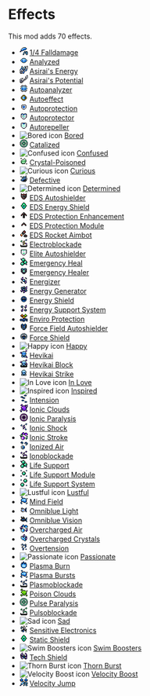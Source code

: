 # Effects

This mod adds 70 effects.

- <img src="https://raw.githubusercontent.com/Ceterai/Enternia/main/stats/effects/ct_velocity_jump/ct_longfall.png" alt="1/4 Falldamage icon" loading="lazy" height=16px width="auto" /> [1/4 Falldamage](https://ceterai.github.io/MyEnternia/Wiki/1By4Falldamage)
- <img src="https://raw.githubusercontent.com/Ceterai/Enternia/main/stats/effects/ct_analyzed.png" alt="Analyzed icon" loading="lazy" height=16px width="auto" /> [Analyzed](https://ceterai.github.io/MyEnternia/Wiki/Analyzed)
- <img src="https://raw.githubusercontent.com/Ceterai/Enternia/main/stats/effects/asirai/ct_asirai_potential/asirai_energy.png" alt="Asirai's Energy icon" loading="lazy" height=16px width="auto" /> [Asirai's Energy](https://ceterai.github.io/MyEnternia/Wiki/Asirai'sEnergy)
- <img src="https://raw.githubusercontent.com/Ceterai/Enternia/main/stats/effects/asirai/ct_asirai_potential/asirai_potential.png" alt="Asirai's Potential icon" loading="lazy" height=16px width="auto" /> [Asirai's Potential](https://ceterai.github.io/MyEnternia/Wiki/Asirai'sPotential)
- <img src="https://raw.githubusercontent.com/Ceterai/Enternia/main/stats/effects/ct_autoanalyzer.png" alt="Autoanalyzer icon" loading="lazy" height=16px width="auto" /> [Autoanalyzer](https://ceterai.github.io/MyEnternia/Wiki/Autoanalyzer)
- <img src="https://raw.githubusercontent.com/Ceterai/Enternia/main/stats/effects/ct_autoeffect/ct_autoeffect.png" alt="Autoeffect icon" loading="lazy" height=16px width="auto" /> [Autoeffect](https://ceterai.github.io/MyEnternia/Wiki/Autoeffect)
- <img src="https://raw.githubusercontent.com/Ceterai/Enternia/main/stats/effects/ct_autoprotection.png" alt="Autoprotection icon" loading="lazy" height=16px width="auto" /> [Autoprotection](https://ceterai.github.io/MyEnternia/Wiki/Autoprotection)
- <img src="https://raw.githubusercontent.com/Ceterai/Enternia/main/stats/effects/ct_autoeffect/ct_autoprotector.png" alt="Autoprotector icon" loading="lazy" height=16px width="auto" /> [Autoprotector](https://ceterai.github.io/MyEnternia/Wiki/Autoprotector)
- <img src="https://raw.githubusercontent.com/Ceterai/Enternia/main/stats/effects/ct_hit_burst/ct_autorepeller.png" alt="Autorepeller icon" loading="lazy" height=16px width="auto" /> [Autorepeller](https://ceterai.github.io/MyEnternia/Wiki/Autorepeller)
- <img src="https://raw.githubusercontent.com/Ceterai/Enternia/main/animations/emotes/sleepy.png:1" alt="Bored icon" loading="lazy" height=16px width="auto" /> [Bored](https://ceterai.github.io/MyEnternia/Wiki/Bored)
- <img src="https://raw.githubusercontent.com/Ceterai/Enternia/main/stats/effects/ct_pulse_paralysis.png" alt="Catalized icon" loading="lazy" height=16px width="auto" /> [Catalized](https://ceterai.github.io/MyEnternia/Wiki/Catalized)
- <img src="https://raw.githubusercontent.com/Ceterai/Enternia/main/animations/emotes/alta/lost.png:1" alt="Confused icon" loading="lazy" height=16px width="auto" /> [Confused](https://ceterai.github.io/MyEnternia/Wiki/Confused)
- <img src="https://raw.githubusercontent.com/Ceterai/Enternia/main/stats/effects/ct_crystal_poison.png" alt="Crystal-Poisoned icon" loading="lazy" height=16px width="auto" /> [Crystal-Poisoned](https://ceterai.github.io/MyEnternia/Wiki/Crystal-Poisoned)
- <img src="https://raw.githubusercontent.com/Ceterai/Enternia/main/animations/emotes/confused.png:1" alt="Curious icon" loading="lazy" height=16px width="auto" /> [Curious](https://ceterai.github.io/MyEnternia/Wiki/Curious)
- <img src="https://raw.githubusercontent.com/Ceterai/Enternia/main/stats/effects/ct_defective.png" alt="Defective icon" loading="lazy" height=16px width="auto" /> [Defective](https://ceterai.github.io/MyEnternia/Wiki/Defective)
- <img src="https://raw.githubusercontent.com/Ceterai/Enternia/main/animations/emotes/alta/determined.png:1" alt="Determined icon" loading="lazy" height=16px width="auto" /> [Determined](https://ceterai.github.io/MyEnternia/Wiki/Determined)
- <img src="https://raw.githubusercontent.com/Ceterai/Enternia/main/stats/effects/ct_autoeffect/ct_autoshielder_eds.png" alt="EDS Autoshielder icon" loading="lazy" height=16px width="auto" /> [EDS Autoshielder](https://ceterai.github.io/MyEnternia/Wiki/EDSAutoshielder)
- <img src="https://raw.githubusercontent.com/Ceterai/Enternia/main/stats/effects/ct_energy_shield/ct_static_shield.png" alt="EDS Energy Shield icon" loading="lazy" height=16px width="auto" /> [EDS Energy Shield](https://ceterai.github.io/MyEnternia/Wiki/EDSEnergyShield)
- <img src="https://raw.githubusercontent.com/Ceterai/Enternia/main/stats/effects/ct_eds_protection.png" alt="EDS Protection Enhancement icon" loading="lazy" height=16px width="auto" /> [EDS Protection Enhancement](https://ceterai.github.io/MyEnternia/Wiki/EDSProtectionEnhancement)
- <img src="https://raw.githubusercontent.com/Ceterai/Enternia/main/stats/effects/ct_eds_protection_module.png" alt="EDS Protection Module icon" loading="lazy" height=16px width="auto" /> [EDS Protection Module](https://ceterai.github.io/MyEnternia/Wiki/EDSProtectionModule)
- <img src="https://raw.githubusercontent.com/Ceterai/Enternia/main/stats/effects/ct_eds_rocket_aimbot.png" alt="EDS Rocket Aimbot icon" loading="lazy" height=16px width="auto" /> [EDS Rocket Aimbot](https://ceterai.github.io/MyEnternia/Wiki/EDSRocketAimbot)
- <img src="https://raw.githubusercontent.com/Ceterai/Enternia/main/stats/effects/ct_electroblockade.png" alt="Electroblockade icon" loading="lazy" height=16px width="auto" /> [Electroblockade](https://ceterai.github.io/MyEnternia/Wiki/Electroblockade)
- <img src="https://raw.githubusercontent.com/Ceterai/Enternia/main/stats/effects/ct_autoeffect/ct_autoshielder_elite.png" alt="Elite Autoshielder icon" loading="lazy" height=16px width="auto" /> [Elite Autoshielder](https://ceterai.github.io/MyEnternia/Wiki/EliteAutoshielder)
- <img src="https://raw.githubusercontent.com/Ceterai/Enternia/main/stats/effects/ct_heal/ct_life_support.png" alt="Emergency Heal icon" loading="lazy" height=16px width="auto" /> [Emergency Heal](https://ceterai.github.io/MyEnternia/Wiki/EmergencyHeal)
- <img src="https://raw.githubusercontent.com/Ceterai/Enternia/main/stats/effects/ct_autoeffect/ct_emergency_healer.png" alt="Emergency Healer icon" loading="lazy" height=16px width="auto" /> [Emergency Healer](https://ceterai.github.io/MyEnternia/Wiki/EmergencyHealer)
- <img src="https://raw.githubusercontent.com/Ceterai/Enternia/main/stats/effects/ct_heal/ct_energizer.png" alt="Energizer icon" loading="lazy" height=16px width="auto" /> [Energizer](https://ceterai.github.io/MyEnternia/Wiki/Energizer)
- <img src="https://raw.githubusercontent.com/Ceterai/Enternia/main/stats/effects/ct_heal/ct_energy_generator.png" alt="Energy Generator icon" loading="lazy" height=16px width="auto" /> [Energy Generator](https://ceterai.github.io/MyEnternia/Wiki/EnergyGenerator)
- <img src="https://raw.githubusercontent.com/Ceterai/Enternia/main/stats/effects/ct_energy_shield/ct_energy_shield.png" alt="Energy Shield icon" loading="lazy" height=16px width="auto" /> [Energy Shield](https://ceterai.github.io/MyEnternia/Wiki/EnergyShield)
- <img src="https://raw.githubusercontent.com/Ceterai/Enternia/main/stats/effects/ct_heal/ct_energy_support_system.png" alt="Energy Support System icon" loading="lazy" height=16px width="auto" /> [Energy Support System](https://ceterai.github.io/MyEnternia/Wiki/EnergySupportSystem)
- <img src="https://raw.githubusercontent.com/Ceterai/Enternia/main/stats/effects/ct_enviro_protection.png" alt="Enviro Protection icon" loading="lazy" height=16px width="auto" /> [Enviro Protection](https://ceterai.github.io/MyEnternia/Wiki/EnviroProtection)
- <img src="https://raw.githubusercontent.com/Ceterai/Enternia/main/stats/effects/ct_autoeffect/ct_autoshielder_force.png" alt="Force Field Autoshielder icon" loading="lazy" height=16px width="auto" /> [Force Field Autoshielder](https://ceterai.github.io/MyEnternia/Wiki/ForceFieldAutoshielder)
- <img src="https://raw.githubusercontent.com/Ceterai/Enternia/main/stats/effects/ct_energy_shield/ct_force_shield.png" alt="Force Shield icon" loading="lazy" height=16px width="auto" /> [Force Shield](https://ceterai.github.io/MyEnternia/Wiki/ForceShield)
- <img src="https://raw.githubusercontent.com/Ceterai/Enternia/main/animations/emotes/alta/happy.png:1" alt="Happy icon" loading="lazy" height=16px width="auto" /> [Happy](https://ceterai.github.io/MyEnternia/Wiki/Happy)
- <img src="https://raw.githubusercontent.com/Ceterai/Enternia/main/stats/effects/ct_hevikai.png" alt="Hevikai icon" loading="lazy" height=16px width="auto" /> [Hevikai](https://ceterai.github.io/MyEnternia/Wiki/Hevikai)
- <img src="https://raw.githubusercontent.com/Ceterai/Enternia/main/stats/effects/ct_hevikai_block.png" alt="Hevikai Block icon" loading="lazy" height=16px width="auto" /> [Hevikai Block](https://ceterai.github.io/MyEnternia/Wiki/HevikaiBlock)
- <img src="https://raw.githubusercontent.com/Ceterai/Enternia/main/stats/effects/ct_hevikai_strike.png" alt="Hevikai Strike icon" loading="lazy" height=16px width="auto" /> [Hevikai Strike](https://ceterai.github.io/MyEnternia/Wiki/HevikaiStrike)
- <img src="https://raw.githubusercontent.com/Ceterai/Enternia/main/animations/emotes/happy.png:1" alt="In Love icon" loading="lazy" height=16px width="auto" /> [In Love](https://ceterai.github.io/MyEnternia/Wiki/InLove)
- <img src="https://raw.githubusercontent.com/Ceterai/Enternia/main/animations/emotes/surprised.png:1" alt="Inspired icon" loading="lazy" height=16px width="auto" /> [Inspired](https://ceterai.github.io/MyEnternia/Wiki/Inspired)
- <img src="https://raw.githubusercontent.com/Ceterai/Enternia/main/stats/effects/asirai/ct_intension/ct_intension.png" alt="Intension icon" loading="lazy" height=16px width="auto" /> [Intension](https://ceterai.github.io/MyEnternia/Wiki/Intension)
- <img src="https://raw.githubusercontent.com/Ceterai/Enternia/main/stats/effects/ct_ionic_clouds.png" alt="Ionic Clouds icon" loading="lazy" height=16px width="auto" /> [Ionic Clouds](https://ceterai.github.io/MyEnternia/Wiki/IonicClouds)
- <img src="https://raw.githubusercontent.com/Ceterai/Enternia/main/stats/effects/ct_ionic_stun.png" alt="Ionic Paralysis icon" loading="lazy" height=16px width="auto" /> [Ionic Paralysis](https://ceterai.github.io/MyEnternia/Wiki/IonicParalysis)
- <img src="https://raw.githubusercontent.com/Ceterai/Enternia/main/stats/effects/ct_ionic_shock.png" alt="Ionic Shock icon" loading="lazy" height=16px width="auto" /> [Ionic Shock](https://ceterai.github.io/MyEnternia/Wiki/IonicShock)
- <img src="https://raw.githubusercontent.com/Ceterai/Enternia/main/stats/effects/ct_ionic_stroke.png" alt="Ionic Stroke icon" loading="lazy" height=16px width="auto" /> [Ionic Stroke](https://ceterai.github.io/MyEnternia/Wiki/IonicStroke)
- <img src="https://raw.githubusercontent.com/Ceterai/Enternia/main/stats/effects/ct_ionized_air.png" alt="Ionized Air icon" loading="lazy" height=16px width="auto" /> [Ionized Air](https://ceterai.github.io/MyEnternia/Wiki/IonizedAir)
- <img src="https://raw.githubusercontent.com/Ceterai/Enternia/main/stats/effects/ct_ionicblockade.png" alt="Ionoblockade icon" loading="lazy" height=16px width="auto" /> [Ionoblockade](https://ceterai.github.io/MyEnternia/Wiki/Ionoblockade)
- <img src="https://raw.githubusercontent.com/Ceterai/Enternia/main/stats/effects/ct_heal/ct_life_support.png" alt="Life Support icon" loading="lazy" height=16px width="auto" /> [Life Support](https://ceterai.github.io/MyEnternia/Wiki/LifeSupport)
- <img src="https://raw.githubusercontent.com/Ceterai/Enternia/main/stats/effects/ct_heal/ct_life_support_module.png" alt="Life Support Module icon" loading="lazy" height=16px width="auto" /> [Life Support Module](https://ceterai.github.io/MyEnternia/Wiki/LifeSupportModule)
- <img src="https://raw.githubusercontent.com/Ceterai/Enternia/main/stats/effects/ct_heal/ct_life_support_system.png" alt="Life Support System icon" loading="lazy" height=16px width="auto" /> [Life Support System](https://ceterai.github.io/MyEnternia/Wiki/LifeSupportSystem)
- <img src="https://raw.githubusercontent.com/Ceterai/Enternia/main/animations/emotes/alta/steaming.png:1" alt="Lustful icon" loading="lazy" height=16px width="auto" /> [Lustful](https://ceterai.github.io/MyEnternia/Wiki/Lustful)
- <img src="https://raw.githubusercontent.com/Ceterai/Enternia/main/stats/effects/ct_mind.png" alt="Mind Field icon" loading="lazy" height=16px width="auto" /> [Mind Field](https://ceterai.github.io/MyEnternia/Wiki/MindField)
- <img src="https://raw.githubusercontent.com/Ceterai/Enternia/main/stats/effects/ct_omniblue_light/ct_omniblue_light.png" alt="Omniblue Light icon" loading="lazy" height=16px width="auto" /> [Omniblue Light](https://ceterai.github.io/MyEnternia/Wiki/OmniblueLight)
- <img src="https://raw.githubusercontent.com/Ceterai/Enternia/main/stats/effects/ct_omniblue_light/ct_omniblue_vision.png" alt="Omniblue Vision icon" loading="lazy" height=16px width="auto" /> [Omniblue Vision](https://ceterai.github.io/MyEnternia/Wiki/OmniblueVision)
- <img src="https://raw.githubusercontent.com/Ceterai/Enternia/main/stats/effects/ct_overcharged_air.png" alt="Overcharged Air icon" loading="lazy" height=16px width="auto" /> [Overcharged Air](https://ceterai.github.io/MyEnternia/Wiki/OverchargedAir)
- <img src="https://raw.githubusercontent.com/Ceterai/Enternia/main/stats/effects/ct_overcharged_crystals.png" alt="Overcharged Crystals icon" loading="lazy" height=16px width="auto" /> [Overcharged Crystals](https://ceterai.github.io/MyEnternia/Wiki/OverchargedCrystals)
- <img src="https://raw.githubusercontent.com/Ceterai/Enternia/main/stats/effects/asirai/ct_overtension/ct_overtension.png" alt="Overtension icon" loading="lazy" height=16px width="auto" /> [Overtension](https://ceterai.github.io/MyEnternia/Wiki/Overtension)
- <img src="https://raw.githubusercontent.com/Ceterai/Enternia/main/animations/emotes/alta/passionate.png:1" alt="Passionate icon" loading="lazy" height=16px width="auto" /> [Passionate](https://ceterai.github.io/MyEnternia/Wiki/Passionate)
- <img src="https://raw.githubusercontent.com/Ceterai/Enternia/main/stats/effects/ct_plasma_burn.png" alt="Plasma Burn icon" loading="lazy" height=16px width="auto" /> [Plasma Burn](https://ceterai.github.io/MyEnternia/Wiki/PlasmaBurn)
- <img src="https://raw.githubusercontent.com/Ceterai/Enternia/main/stats/effects/ct_mind.png" alt="Plasma Bursts icon" loading="lazy" height=16px width="auto" /> [Plasma Bursts](https://ceterai.github.io/MyEnternia/Wiki/PlasmaBursts)
- <img src="https://raw.githubusercontent.com/Ceterai/Enternia/main/stats/effects/ct_plasma_block.png" alt="Plasmoblockade icon" loading="lazy" height=16px width="auto" /> [Plasmoblockade](https://ceterai.github.io/MyEnternia/Wiki/Plasmoblockade)
- <img src="https://raw.githubusercontent.com/Ceterai/Enternia/main/stats/effects/ct_poisoncloud.png" alt="Poison Clouds icon" loading="lazy" height=16px width="auto" /> [Poison Clouds](https://ceterai.github.io/MyEnternia/Wiki/PoisonClouds)
- <img src="https://raw.githubusercontent.com/Ceterai/Enternia/main/stats/effects/ct_pulse_paralysis.png" alt="Pulse Paralysis icon" loading="lazy" height=16px width="auto" /> [Pulse Paralysis](https://ceterai.github.io/MyEnternia/Wiki/PulseParalysis)
- <img src="https://raw.githubusercontent.com/Ceterai/Enternia/main/stats/effects/ct_impulse_block.png" alt="Pulsoblockade icon" loading="lazy" height=16px width="auto" /> [Pulsoblockade](https://ceterai.github.io/MyEnternia/Wiki/Pulsoblockade)
- <img src="https://raw.githubusercontent.com/Ceterai/Enternia/main/animations/emotes/sad.png:1" alt="Sad icon" loading="lazy" height=16px width="auto" /> [Sad](https://ceterai.github.io/MyEnternia/Wiki/Sad)
- <img src="https://raw.githubusercontent.com/Ceterai/Enternia/main/stats/effects/ct_sensitive_electronics.png" alt="Sensitive Electronics icon" loading="lazy" height=16px width="auto" /> [Sensitive Electronics](https://ceterai.github.io/MyEnternia/Wiki/SensitiveElectronics)
- <img src="https://raw.githubusercontent.com/Ceterai/Enternia/main/stats/effects/ct_energy_shield/ct_static_shield.png" alt="Static Shield icon" loading="lazy" height=16px width="auto" /> [Static Shield](https://ceterai.github.io/MyEnternia/Wiki/StaticShield)
- <img src="https://raw.githubusercontent.com/Ceterai/Enternia/main/interface/statuses/swimboost.png" alt="Swim Boosters icon" loading="lazy" height=16px width="auto" /> [Swim Boosters](https://ceterai.github.io/MyEnternia/Wiki/SwimBoosters)
- <img src="https://raw.githubusercontent.com/Ceterai/Enternia/main/stats/effects/ct_energy_shield/ct_tech_shield.png" alt="Tech Shield icon" loading="lazy" height=16px width="auto" /> [Tech Shield](https://ceterai.github.io/MyEnternia/Wiki/TechShield)
- <img src="https://raw.githubusercontent.com/Ceterai/Enternia/main/interface/statuses/nova.png" alt="Thorn Burst icon" loading="lazy" height=16px width="auto" /> [Thorn Burst](https://ceterai.github.io/MyEnternia/Wiki/ThornBurst)
- <img src="https://raw.githubusercontent.com/Ceterai/Enternia/main/interface/statuses/jumpboost.png" alt="Velocity Boost icon" loading="lazy" height=16px width="auto" /> [Velocity Boost](https://ceterai.github.io/MyEnternia/Wiki/VelocityBoost)
- <img src="https://raw.githubusercontent.com/Ceterai/Enternia/main/stats/effects/ct_velocity_jump/ct_velocity_jump.png" alt="Velocity Jump icon" loading="lazy" height=16px width="auto" /> [Velocity Jump](https://ceterai.github.io/MyEnternia/Wiki/VelocityJump)
